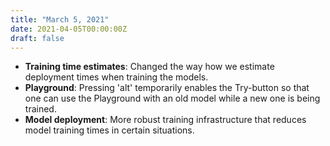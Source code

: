 ```yaml
---
title: "March 5, 2021"
date: 2021-04-05T00:00:00Z
draft: false
---
```


- **Training time estimates**: Changed the way how we estimate deployment times when training the models.
- **Playground**: Pressing 'alt' temporarily enables the Try-button so that one can use the Playground with an old model while a new one is being trained.
- **Model deployment**: More robust training infrastructure that reduces model training times in certain situations.
